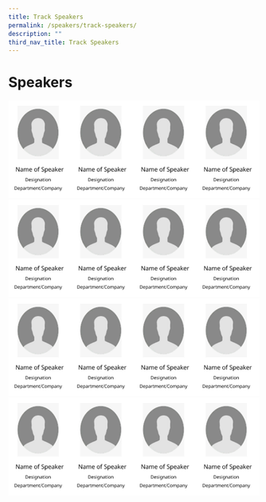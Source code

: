 ```yaml
---
title: Track Speakers
permalink: /speakers/track-speakers/
description: ""
third_nav_title: Track Speakers
---
```

#  Speakers

<div style="display: flex; flex-wrap: wrap;">
  <div style="flex-basis: 25%; max-width: 25%;">
    <a href="/speakers/track-speakers/speaker-1/"><img alt="track speakers 1" src="/images/Speaker%20Summary.png"></a>
  </div>
  <div style="flex-basis: 25%; max-width: 25%;">
    <a href="/speakers/track-speakers/speaker-2/"><img alt="track speakers 2" src="/images/Speaker%20Summary.png"></a>
  </div>
  <div style="flex-basis: 25%; max-width: 25%;">
    <a href="/speakers/track-speakers/speaker-3/"><img alt="track speakers 3" src="/images/Speaker%20Summary.png"></a>
  </div>
  <div style="flex-basis: 25%; max-width: 25%;">
    <a href="/speakers/track-speakers/speaker-4/"><img alt="track speakers 4" src="/images/Speaker%20Summary.png"></a>
  </div>
  <div style="flex-basis: 25%; max-width: 25%;">
    <a href="/speakers/track-speakers/speaker-5/"><img alt="track speakers 5" src="/images/Speaker%20Summary.png"></a>
  </div>
  <div style="flex-basis: 25%; max-width: 25%;">
    <a href="/speakers/track-speakers/speaker-6/"><img alt="track speakers 6" src="/images/Speaker%20Summary.png"></a>
  </div>
  <div style="flex-basis: 25%; max-width: 25%;">
    <a href="/speakers/track-speakers/speaker-7/"><img alt="track speakers 7" src="/images/Speaker%20Summary.png"></a>
  </div>
  <div style="flex-basis: 25%; max-width: 25%;">
    <a href="/speakers/track-speakers/speaker-8/"><img alt="track speakers 8" src="/images/Speaker%20Summary.png"></a>
  </div>
  <div style="flex-basis: 25%; max-width: 25%;">
    <a href="/speakers/track-speakers/speaker-9/"><img alt="track speakers 9" src="/images/Speaker%20Summary.png"></a>
  </div>
  <div style="flex-basis: 25%; max-width: 25%;">
    <a href="/speakers/track-speakers/speaker-10/"><img alt="track speakers 10" src="/images/Speaker%20Summary.png"></a>
  </div>
  <div style="flex-basis: 25%; max-width: 25%;">
    <a href="/speakers/track-speakers/speaker-11/"><img alt="track speakers 11" src="/images/Speaker%20Summary.png"></a>
  </div>
	<div style="flex-basis: 25%; max-width: 25%;">
    <a href="/speakers/track-speakers/speaker-11/"><img alt="track speakers 12" src="/images/Speaker%20Summary.png"></a>
  </div>
	<div style="flex-basis: 25%; max-width: 25%;">
    <a href="/speakers/track-speakers/speaker-11/"><img alt="track speakers 13" src="/images/Speaker%20Summary.png"></a>
  </div>
	<div style="flex-basis: 25%; max-width: 25%;">
    <a href="/speakers/track-speakers/speaker-11/"><img alt="track speakers 14" src="/images/Speaker%20Summary.png"></a>
  </div>
	<div style="flex-basis: 25%; max-width: 25%;">
    <a href="/speakers/track-speakers/speaker-11/"><img alt="track speakers 15" src="/images/Speaker%20Summary.png"></a>
  </div>
	<div style="flex-basis: 25%; max-width: 25%;">
    <a href="/speakers/track-speakers/speaker-11/"><img alt="track speakers 16" src="/images/Speaker%20Summary.png"></a>
  </div>
</div>